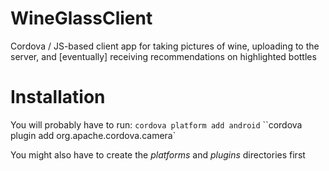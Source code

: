 WineGlassClient
===============

Cordova / JS-based client app for taking pictures of wine, uploading to the server, and [eventually] receiving recommendations on highlighted bottles

# Installation

You will probably have to run:
``cordova platform add android``
``cordova plugin add org.apache.cordova.camera`

You might also have to create the *platforms* and *plugins* directories first
